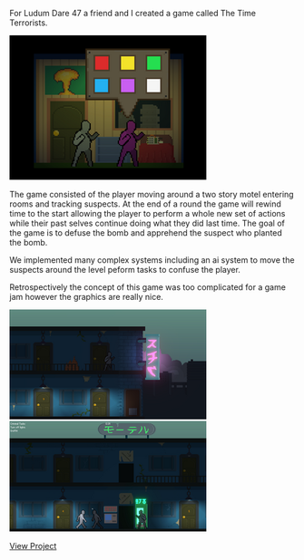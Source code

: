 For Ludum Dare 47 a friend and I created a game called The Time Terrorists.

![Time Terrorists](src/assets/images/time_terrorists3.png)

The game consisted of the player moving around a two story motel entering rooms and tracking suspects. At the end of a round the game will rewind time to the start allowing the player to perform a whole new set of actions while their past selves continue doing what they did last time. The goal of the game is to defuse the bomb and apprehend the suspect who planted the bomb.

We implemented many complex systems including an ai system to move the suspects around the level peform tasks to confuse the player.

Retrospectively the concept of this game was too complicated for a game jam however the graphics are really nice.

![Time Terrorists](src/assets/images/time_terrorists.png)
![Time Terrorists](src/assets/images/time_terrorists2.png)

[View Project](https://wilkoco.itch.io/the-time-terrorists)